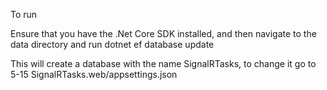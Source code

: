To run

Ensure that you have the .Net Core SDK installed, and then navigate to the data directory and run dotnet ef database update

This will create a database with the name SignalRTasks, to change it go to 5-15 SignalRTasks.web/appsettings.json
